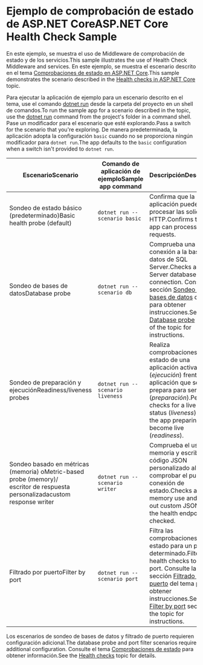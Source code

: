 # <a name="aspnet-core-health-check-sample"></a><span data-ttu-id="d52ba-101">Ejemplo de comprobación de estado de ASP.NET Core</span><span class="sxs-lookup"><span data-stu-id="d52ba-101">ASP.NET Core Health Check Sample</span></span>

<span data-ttu-id="d52ba-102">En este ejemplo, se muestra el uso de Middleware de comprobación de estado y de los servicios.</span><span class="sxs-lookup"><span data-stu-id="d52ba-102">This sample illustrates the use of Health Check Middleware and services.</span></span> <span data-ttu-id="d52ba-103">En este ejemplo, se muestra el escenario descrito en el tema [Comprobaciones de estado en ASP.NET Core](https://docs.microsoft.com/aspnet/core/host-and-deploy/health-checks).</span><span class="sxs-lookup"><span data-stu-id="d52ba-103">This sample demonstrates the scenario described in the [Health checks in ASP.NET Core](https://docs.microsoft.com/aspnet/core/host-and-deploy/health-checks) topic.</span></span>

<span data-ttu-id="d52ba-104">Para ejecutar la aplicación de ejemplo para un escenario descrito en el tema, use el comando [dotnet run](https://docs.microsoft.com/dotnet/core/tools/dotnet-run) desde la carpeta del proyecto en un shell de comandos.</span><span class="sxs-lookup"><span data-stu-id="d52ba-104">To run the sample app for a scenario described in the topic, use the [dotnet run](https://docs.microsoft.com/dotnet/core/tools/dotnet-run) command from the project's folder in a command shell.</span></span> <span data-ttu-id="d52ba-105">Pase un modificador para el escenario que esté explorando.</span><span class="sxs-lookup"><span data-stu-id="d52ba-105">Pass a switch for the scenario that you're exploring.</span></span> <span data-ttu-id="d52ba-106">De manera predeterminada, la aplicación adopta la configuración `basic` cuando no se proporciona ningún modificador para `dotnet run`.</span><span class="sxs-lookup"><span data-stu-id="d52ba-106">The app defaults to the `basic` configuration when a switch isn't provided to `dotnet run`.</span></span>

| <span data-ttu-id="d52ba-107">Escenario</span><span class="sxs-lookup"><span data-stu-id="d52ba-107">Scenario</span></span>                                               | <span data-ttu-id="d52ba-108">Comando de aplicación de ejemplo</span><span class="sxs-lookup"><span data-stu-id="d52ba-108">Sample app command</span></span>               | <span data-ttu-id="d52ba-109">Descripción</span><span class="sxs-lookup"><span data-stu-id="d52ba-109">Description</span></span> |
| ------------------------------------------------------ | -------------------------------- | ----------- |
| <span data-ttu-id="d52ba-110">Sondeo de estado básico (predeterminado)</span><span class="sxs-lookup"><span data-stu-id="d52ba-110">Basic health probe (default)</span></span>                           | `dotnet run --scenario basic`    | <span data-ttu-id="d52ba-111">Confirma que la aplicación puede procesar las solicitudes HTTP.</span><span class="sxs-lookup"><span data-stu-id="d52ba-111">Confirms that the app can process HTTP requests.</span></span> |
| <span data-ttu-id="d52ba-112">Sondeo de bases de datos</span><span class="sxs-lookup"><span data-stu-id="d52ba-112">Database probe</span></span>                                         | `dotnet run --scenario db`       | <span data-ttu-id="d52ba-113">Comprueba una conexión a la base de datos de SQL Server.</span><span class="sxs-lookup"><span data-stu-id="d52ba-113">Checks a SQL Server database connection.</span></span> <span data-ttu-id="d52ba-114">Consulte la sección [Sondeo de bases de datos](https://docs.microsoft.com/aspnet/core/host-and-deploy/health-checks#database-probe) del tema para obtener instrucciones.</span><span class="sxs-lookup"><span data-stu-id="d52ba-114">See the [Database probe](https://docs.microsoft.com/aspnet/core/host-and-deploy/health-checks#database-probe) section of the topic for instructions.</span></span> |
| <span data-ttu-id="d52ba-115">Sondeo de preparación y ejecución</span><span class="sxs-lookup"><span data-stu-id="d52ba-115">Readiness/liveness probes</span></span>                              | `dotnet run --scenario liveness` | <span data-ttu-id="d52ba-116">Realiza comprobaciones de estado de una aplicación activa (*ejecución*) frente a la aplicación que se prepara para ser activa (*preparación*).</span><span class="sxs-lookup"><span data-stu-id="d52ba-116">Performs checks for a live app status (*liveness*) versus the app preparing to become live (*readiness*).</span></span> |
| <span data-ttu-id="d52ba-117">Sondeo basado en métricas (memoria) o</span><span class="sxs-lookup"><span data-stu-id="d52ba-117">Metric-based probe (memory)/</span></span><br><span data-ttu-id="d52ba-118">escritor de respuesta personalizada</span><span class="sxs-lookup"><span data-stu-id="d52ba-118">custom response writer</span></span> | `dotnet run --scenario writer`   | <span data-ttu-id="d52ba-119">Comprueba el uso de memoria y escribe código JSON personalizado al comprobar el punto de conexión de estado.</span><span class="sxs-lookup"><span data-stu-id="d52ba-119">Checks against memory use and writes out custom JSON when the health endpoint is checked.</span></span> |
| <span data-ttu-id="d52ba-120">Filtrado por puerto</span><span class="sxs-lookup"><span data-stu-id="d52ba-120">Filter by port</span></span>                                         | `dotnet run --scenario port`     | <span data-ttu-id="d52ba-121">Filtra las comprobaciones de estado para un puerto determinado.</span><span class="sxs-lookup"><span data-stu-id="d52ba-121">Filters health checks to a given port.</span></span> <span data-ttu-id="d52ba-122">Consulte la sección [Filtrado por puerto](https://docs.microsoft.com/aspnet/core/host-and-deploy/health-checks#filter-by-port) del tema para obtener instrucciones.</span><span class="sxs-lookup"><span data-stu-id="d52ba-122">See the [Filter by port](https://docs.microsoft.com/aspnet/core/host-and-deploy/health-checks#filter-by-port) section of the topic for instructions.</span></span> |

<span data-ttu-id="d52ba-123">Los escenarios de sondeo de bases de datos y filtrado de puerto requieren configuración adicional.</span><span class="sxs-lookup"><span data-stu-id="d52ba-123">The database probe and port filter scenarios require additional configuration.</span></span> <span data-ttu-id="d52ba-124">Consulte el tema [Comprobaciones de estado](https://docs.microsoft.com/aspnet/core/host-and-deploy/health-checks) para obtener información.</span><span class="sxs-lookup"><span data-stu-id="d52ba-124">See the [Health checks](https://docs.microsoft.com/aspnet/core/host-and-deploy/health-checks) topic for details.</span></span>
